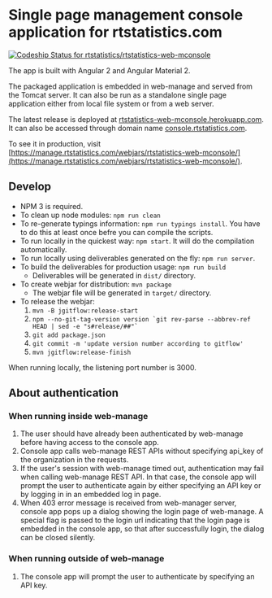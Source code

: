 # Single page management console application for rtstatistics.com

[ ![Codeship Status for rtstatistics/rtstatistics-web-mconsole](https://codeship.com/projects/dcfe6b60-0c41-0134-7457-368b7d3cc702/status?branch=master)](https://codeship.com/projects/156034)

The app is built with Angular 2 and Angular Material 2.

The packaged application is embedded in web-manage and served from the Tomcat server.
It can also be run as a standalone single page application either from local file system or from a web server.

The latest release is deployed at [rtstatistics-web-mconsole.herokuapp.com](http://rtstatistics-web-mconsole.herokuapp.com).
It can also be accessed through domain name [console.rtstatistics.com](http://console.rtstatistics.com).

To see it in production, visit [https://manage.rtstatistics.com/webjars/rtstatistics-web-mconsole/](https://manage.rtstatistics.com/webjars/rtstatistics-web-mconsole/).

## Develop

* NPM 3 is required.
* To clean up node modules: `npm run clean`
* To re-generate typings information: `npm run typings install`. 
  You have to do this at least once befre you can compile the scripts.
* To run locally in the quickest way: `npm start`. 
  It will do the compilation automatically.
* To run locally using deliverables generated on the fly: `npm run server`.
* To build the deliverables for production usage: `npm run build`
  * Deliverables will be generated in `dist/` directory.
* To create webjar for distribution: `mvn package`
  * The webjar file will be generated in `target/` directory.
* To release the webjar: 
  1. `mvn -B jgitflow:release-start` 
  1. ``npm --no-git-tag-version version `git rev-parse --abbrev-ref HEAD | sed -e "s#release/##"` ``
  1. `git add package.json`
  1. `git commit -m 'update version number according to gitflow'`
  1. `mvn jgitflow:release-finish`

When running locally, the listening port number is 3000.

## About authentication

### When running inside web-manage

1. The user should have already been authenticated by web-manage before having access 
   to the console app.
1. Console app calls web-manage REST APIs without specifying api_key of the 
   organization in the requests.
1. If the user's session with web-manage timed out, authentication may fail when calling 
   web-manage REST API. In that case, the console app
   will prompt the user to authenticate again by either specifying an API key or by
   logging in in an embedded log in page.
1. When 403 error message is received from web-manager server, console app
   pops up a dialog showing the login page of web-manage. A special flag is
   passed to the login url indicating that the login page is embedded in the
   console app, so that after successfully login, the dialog can be closed silently.

### When running outside of web-manage

1. The console app will prompt the user to authenticate by 
   specifying an API key.
